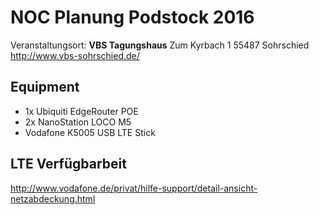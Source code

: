# NOC Planung Podstock 2016

Veranstaltungsort: **VBS Tagungshaus**
Zum Kyrbach 1
55487 Sohrschied
http://www.vbs-sohrschied.de/


## Equipment

- 1x Ubiquiti EdgeRouter POE
- 2x NanoStation LOCO M5
- Vodafone K5005 USB LTE Stick


## LTE Verfügbarbeit

http://www.vodafone.de/privat/hilfe-support/detail-ansicht-netzabdeckung.html



